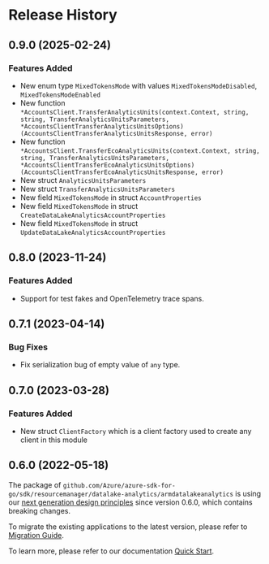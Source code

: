# Release History

## 0.9.0 (2025-02-24)
### Features Added

- New enum type `MixedTokensMode` with values `MixedTokensModeDisabled`, `MixedTokensModeEnabled`
- New function `*AccountsClient.TransferAnalyticsUnits(context.Context, string, string, TransferAnalyticsUnitsParameters, *AccountsClientTransferAnalyticsUnitsOptions) (AccountsClientTransferAnalyticsUnitsResponse, error)`
- New function `*AccountsClient.TransferEcoAnalyticsUnits(context.Context, string, string, TransferAnalyticsUnitsParameters, *AccountsClientTransferEcoAnalyticsUnitsOptions) (AccountsClientTransferEcoAnalyticsUnitsResponse, error)`
- New struct `AnalyticsUnitsParameters`
- New struct `TransferAnalyticsUnitsParameters`
- New field `MixedTokensMode` in struct `AccountProperties`
- New field `MixedTokensMode` in struct `CreateDataLakeAnalyticsAccountProperties`
- New field `MixedTokensMode` in struct `UpdateDataLakeAnalyticsAccountProperties`


## 0.8.0 (2023-11-24)
### Features Added

- Support for test fakes and OpenTelemetry trace spans.


## 0.7.1 (2023-04-14)
### Bug Fixes

- Fix serialization bug of empty value of `any` type.


## 0.7.0 (2023-03-28)
### Features Added

- New struct `ClientFactory` which is a client factory used to create any client in this module


## 0.6.0 (2022-05-18)

The package of `github.com/Azure/azure-sdk-for-go/sdk/resourcemanager/datalake-analytics/armdatalakeanalytics` is using our [next generation design principles](https://azure.github.io/azure-sdk/general_introduction.html) since version 0.6.0, which contains breaking changes.

To migrate the existing applications to the latest version, please refer to [Migration Guide](https://aka.ms/azsdk/go/mgmt/migration).

To learn more, please refer to our documentation [Quick Start](https://aka.ms/azsdk/go/mgmt).